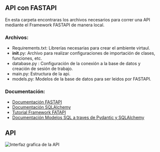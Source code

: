 ## API con FASTAPI
En esta carpeta encontraras los archivos necesarios para correr una API mediante el Framework FASTAPI de manera local.
### Archivos:
* Requirements.txt: Librerías necesarias para crear el ambiente virtaul.
* __init__.py: Archivo para realizar configuraciones de importación de clases, funciones, etc.
* database.py : Configuración de la conexión a la base de datos y creación de sesión de trabajo.
* main.py: Estructura de la api.
* models.py: Modelos de la base de datos para ser leidos por FASTAPI.

### Documentación:
* [Documentación FASTAPI](https://fastapi.tiangolo.com)
* [Documentación SQLAlchemy](https://www.sqlalchemy.org)
* [Tutorial Framework FATAPI](https://www.youtube.com/watch?v=7t2alSnE2-I)
* [Documentación Modelos SQL a traves de Pydantic y SQLAlchemy](https://sqlmodel.tiangolo.com)

## API
![Interfaz grafica de la API](https://github.com/oscarmarinoa/Sistema-de-alertas-sismicas---Proyecto-Grupal-DTS04/blob/main/API%20local/API.png)
